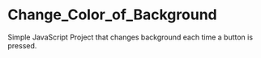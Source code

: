 # Change_Color_of_Background

Simple JavaScript Project that changes background each time a button is pressed.
